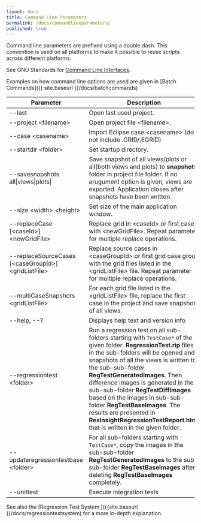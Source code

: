```yaml
---
layout: docs
title: Command Line Parameters
permalink: /docs/commandlineparameters/
published: true
---
```


Command line parameters are prefixed using a double dash. This convention is used on all platforms to make it possible to reuse scripts across different platforms.

See GNU Standards for [Command Line Interfaces](http://www.gnu.org/prep/standards/html_node/Command_002dLine-Interfaces.html#Command_002dLine-Interfaces).

Examples on how command line options are used are given in 
[Batch Commands]({{ site.baseurl }}/docs/batchcommands)

| Parameter | Description |
|-----------|-------------|
| &#45;&#45;last                   | Open last used project. |
| &#45;&#45;project &lt;filename&gt;     | Open project file &lt;filename&gt;. |
| &#45;&#45;case &lt;casename&gt;        | Import Eclipse case &lt;casename&gt; (do not include .GRID/.EGRID) |
| &#45;&#45;startdir &lt;folder&gt;      | Set startup directory. |
| &#45;&#45;savesnapshots all&#124;views&#124;plots&#124;          | Save snapshot of all views/plots or all(both views and plots) to **snapshots** folder in project file folder. If no arugument option is given, views are exported. Application closes after snapshots have been written. |
| &#45;&#45;size &lt;width&gt; &lt;height&gt;  | Set size of the main application window. |
| &#45;&#45;replaceCase [&lt;caseId&gt;] &lt;newGridFile&gt;  | Replace grid in &lt;caseId&gt; or first case with &lt;newGridFile&gt;. Repeat parameter for multiple replace operations.|
| &#45;&#45;replaceSourceCases [&lt;caseGroupId&gt;] &lt;gridListFile&gt; | Replace source cases in &lt;caseGroupId&gt; or first grid case group with the grid files listed in the &lt;gridListFile&gt; file. Repeat parameter for multiple replace operations.|
| &#45;&#45;multiCaseSnapshots &lt;gridListFile&gt; | For each grid file listed in the &lt;gridListFile&gt; file, replace the first case in the project and save snapshot of all views. |
| &#45;&#45;help, &#45;&#45;?       | Displays help text and version info |
| &#45;&#45;regressiontest &lt;folder&gt; | Run a regression test on all sub-folders starting with `TestCase*` of the given folder. **RegressionTest.rip** files in the sub-folders will be opened and snapshots of all the views is written to the sub-sub-folder **RegTestGeneratedImages**. Then difference images is generated in the sub-sub-folder **RegTestDiffImages** based on the images in sub-sub-folder **RegTestBaseImages**. The results are presented in **ResInsightRegressionTestReport.html** that is written in the given folder. |
| &#45;&#45;updateregressiontestbase &lt;folder&gt; | For all sub-folders starting with `TestCase*`, copy the images in the sub-sub-folder **RegTestGeneratedImages** to the sub-sub-folder **RegTestBaseImages** after deleting **RegTestBaseImages** completely. |
| &#45;&#45;unittest | Execute integration tests |

See also the [Regression Test System ]({{site.baseurl }}/docs/regressiontestsystem) for a more in-depth explanation.
